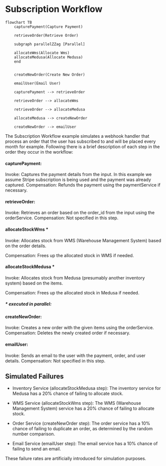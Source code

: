 # Subscription Workflow

```mermaid
flowchart TB
	capturePayment(Capture Payment)
	
	retrieveOrder(Retrieve Order)
	
	subgraph parallelZZag [Parallel]
	
	allocateWms(Allocate Wms)
	allocateMedusa(Allocate Medusa)
	end
	
	
	createNewOrder(Create New Order)
	
	emailUser(Email User)

	capturePayment --> retrieveOrder
		
	retrieveOrder --> allocateWms
		
	retrieveOrder --> allocateMedusa
		
	allocateMedusa --> createNewOrder
		
	createNewOrder --> emailUser
```

The Subscription Workflow example simulates a webhook handler that process an order that the user has subscribed to and will be placed every month for example.
Following there is a brief description of each step in the order they occur in the workflow:

#### capturePayment:

Invoke: Captures the payment details from the input. In this example we assume Stripe subscription is being used and the payment was already captured.
Compensation: Refunds the payment using the paymentService if necessary.

#### retrieveOrder:

Invoke: Retrieves an order based on the order_id from the input using the orderService.
Compensation: Not specified in this step.

#### allocateStockWms \*

Invoke: Allocates stock from WMS (Warehouse Management System) based on the order details.

Compensation: Frees up the allocated stock in WMS if needed.

#### allocateStockMedusa \*

Invoke: Allocates stock from Medusa (presumably another inventory system) based on the items.

Compensation: Frees up the allocated stock in Medusa if needed.

##### \* executed in parallel:

#### createNewOrder:

Invoke: Creates a new order with the given items using the orderService.
Compensation: Deletes the newly created order if necessary.

#### emailUser:

Invoke: Sends an email to the user with the payment, order, and user details.
Compensation: Not specified in this step.

## Simulated Failures

- Inventory Service (allocateStockMedusa step):
  The inventory service for Medusa has a 20% chance of failing to allocate stock.

- WMS Service (allocateStockWms step):
  The WMS (Warehouse Management System) service has a 20% chance of failing to
  allocate stock.

- Order Service (createNewOrder step):
  The order service has a 10% chance of failing to duplicate an order, as determined by the random number comparison.

- Email Service (emailUser step):
  The email service has a 10% chance of failing to send an email.

These failure rates are artificially introduced for simulation purposes.

